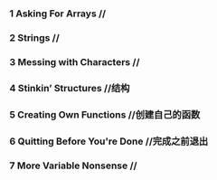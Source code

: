### 1 Asking For Arrays //
### 2 Strings //
### 3 Messing with Characters //
### 4 Stinkin’ Structures //结构
### 5 Creating Own Functions  //创建自己的函数
### 6 Quitting Before You're Done //完成之前退出
### 7 More Variable Nonsense  //
